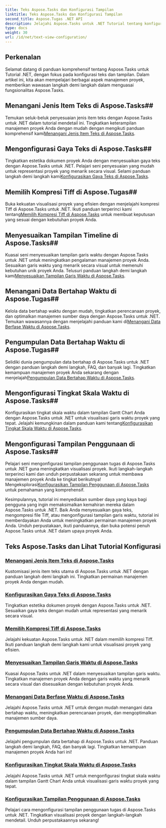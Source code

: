 ```yaml
---
title: Teks Aspose.Tasks dan Konfigurasi Tampilan
linktitle: Teks Aspose.Tasks dan Konfigurasi Tampilan
second_title: Aspose.Tugas .NET API
description: Jelajahi Aspose.Tasks untuk .NET Tutorial tentang konfigurasi teks dan tampilan. Gaya teks master, kompresi Tiff, tampilan garis waktu, dan banyak lagi untuk manajemen proyek yang lebih baik.
type: docs
weight: 30
url: /id/net/text-view-configuration/
---
```

## Perkenalan

Selamat datang di panduan komprehensif tentang Aspose.Tasks untuk Tutorial .NET, dengan fokus pada konfigurasi teks dan tampilan. Dalam artikel ini, kita akan mempelajari berbagai aspek manajemen proyek, memberikan wawasan langkah demi langkah dalam menguasai fungsionalitas Aspose.Tasks.

## Menangani Jenis Item Teks di Aspose.Tasks## 
 Temukan seluk-beluk penyesuaian jenis item teks dengan Aspose.Tasks untuk .NET dalam tutorial mendetail ini. Tingkatkan keterampilan manajemen proyek Anda dengan mudah dengan mengikuti panduan komprehensif kami[Menangani Jenis Item Teks di Aspose.Tasks](./text-item-types/). 

## Mengonfigurasi Gaya Teks di Aspose.Tasks## 
Tingkatkan estetika dokumen proyek Anda dengan menyesuaikan gaya teks dengan Aspose.Tasks untuk .NET. Pelajari seni penyesuaian yang mudah untuk representasi proyek yang menarik secara visual. Selami panduan langkah demi langkah kami[Konfigurasikan Gaya Teks di Aspose.Tasks](./text-styles/).

## Memilih Kompresi Tiff di Aspose.Tugas## 
 Buka kekuatan visualisasi proyek yang efisien dengan menjelajahi kompresi Tiff di Aspose.Tasks untuk .NET. Ikuti panduan terperinci kami tentang[Memilih Kompresi Tiff di Aspose.Tasks](./tiff-compression/) untuk membuat keputusan yang sesuai dengan kebutuhan proyek Anda.

## Menyesuaikan Tampilan Timeline di Aspose.Tasks## 
 Kuasai seni menyesuaikan tampilan garis waktu dengan Aspose.Tasks untuk .NET untuk meningkatkan pengalaman manajemen proyek Anda. Sesuaikan garis waktu yang menarik secara visual untuk memenuhi kebutuhan unik proyek Anda. Telusuri panduan langkah demi langkah kami[Menyesuaikan Tampilan Garis Waktu di Aspose.Tasks](./timeline-views/).

## Menangani Data Bertahap Waktu di Aspose.Tugas## 
Kelola data bertahap waktu dengan mudah, tingkatkan perencanaan proyek, dan optimalkan manajemen sumber daya dengan Aspose.Tasks untuk .NET. Temukan wawasannya dengan menjelajahi panduan kami di[Menangani Data Berfase Waktu di Aspose.Tasks](./timephased-data/).

## Pengumpulan Data Bertahap Waktu di Aspose.Tugas## 
 Selidiki dunia pengumpulan data bertahap di Aspose.Tasks untuk .NET dengan panduan langkah demi langkah, FAQ, dan banyak lagi. Tingkatkan kemampuan manajemen proyek Anda sekarang dengan menjelajah[Pengumpulan Data Bertahap Waktu di Aspose.Tasks](./timephased-data-collection/).

## Mengonfigurasi Tingkat Skala Waktu di Aspose.Tasks## 
 Konfigurasikan tingkat skala waktu dalam tampilan Gantt Chart Anda dengan Aspose.Tasks untuk .NET untuk visualisasi garis waktu proyek yang tepat. Jelajahi kemungkinan dalam panduan kami tentang[Konfigurasikan Tingkat Skala Waktu di Aspose.Tasks](./timescale-tiers/).

## Mengonfigurasi Tampilan Penggunaan di Aspose.Tasks## 
Pelajari seni mengonfigurasi tampilan penggunaan tugas di Aspose.Tasks untuk .NET guna meningkatkan visualisasi proyek. Ikuti langkah-langkah terperinci kami dan unduh perpustakaan sekarang untuk membawa manajemen proyek Anda ke tingkat berikutnya! Mengeksplorasi[Konfigurasikan Tampilan Penggunaan di Aspose.Tasks](./usage-views/) untuk pemahaman yang komprehensif.

Kesimpulannya, tutorial ini menyediakan sumber daya yang kaya bagi pengguna yang ingin memaksimalkan kemahiran mereka dalam Aspose.Tasks untuk .NET. Baik Anda menyesuaikan gaya teks, mengompresi file Tiff, atau mengonfigurasi tampilan garis waktu, tutorial ini memberdayakan Anda untuk meningkatkan permainan manajemen proyek Anda. Unduh perpustakaan, ikuti panduannya, dan buka potensi penuh Aspose.Tasks untuk .NET dalam upaya proyek Anda.
## Teks Aspose.Tasks dan Lihat Tutorial Konfigurasi
### [Menangani Jenis Item Teks di Aspose.Tasks](./text-item-types/)
Kustomisasi jenis item teks utama di Aspose.Tasks untuk .NET dengan panduan langkah demi langkah ini. Tingkatkan permainan manajemen proyek Anda dengan mudah.
### [Konfigurasikan Gaya Teks di Aspose.Tasks](./text-styles/)
Tingkatkan estetika dokumen proyek dengan Aspose.Tasks untuk .NET. Sesuaikan gaya teks dengan mudah untuk representasi yang menarik secara visual.
### [Memilih Kompresi Tiff di Aspose.Tasks](./tiff-compression/)
Jelajahi kekuatan Aspose.Tasks untuk .NET dalam memilih kompresi Tiff. Ikuti panduan langkah demi langkah kami untuk visualisasi proyek yang efisien.
### [Menyesuaikan Tampilan Garis Waktu di Aspose.Tasks](./timeline-views/)
Kuasai Aspose.Tasks untuk .NET dalam menyesuaikan tampilan garis waktu. Tingkatkan manajemen proyek Anda dengan garis waktu yang menarik secara visual dan disesuaikan dengan kebutuhan proyek Anda.
### [Menangani Data Berfase Waktu di Aspose.Tasks](./timephased-data/)
Jelajahi Aspose.Tasks untuk .NET untuk dengan mudah menangani data bertahap waktu, meningkatkan perencanaan proyek, dan mengoptimalkan manajemen sumber daya.
### [Pengumpulan Data Bertahap Waktu di Aspose.Tasks](./timephased-data-collection/)
Jelajahi pengumpulan data bertahap di Aspose.Tasks untuk .NET. Panduan langkah demi langkah, FAQ, dan banyak lagi. Tingkatkan kemampuan manajemen proyek Anda hari ini!
### [Konfigurasikan Tingkat Skala Waktu di Aspose.Tasks](./timescale-tiers/)
Jelajahi Aspose.Tasks untuk .NET untuk mengonfigurasi tingkat skala waktu dalam tampilan Gantt Chart Anda untuk visualisasi garis waktu proyek yang tepat.
### [Konfigurasikan Tampilan Penggunaan di Aspose.Tasks](./usage-views/)
Pelajari cara mengonfigurasi tampilan penggunaan tugas di Aspose.Tasks untuk .NET. Tingkatkan visualisasi proyek dengan langkah-langkah mendetail. Unduh perpustakaannya sekarang!